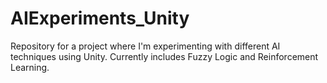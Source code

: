 # AIExperiments_Unity
Repository for a project where I'm experimenting with different AI techniques using Unity. Currently includes Fuzzy Logic and Reinforcement Learning.
